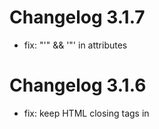 # Changelog 3.1.7

- fix: "'" && '"' in attributes


# Changelog 3.1.6

- fix: keep HTML closing tags in <script> tags 


# Changelog 3.1.5

- fix: keep newlines in e.g. "pre"-tags
- fix: remove newlines from "srcset" and "sizes" attribute


# Changelog 3.1.4

- fix: get parent node
- code-style: remove "true" && "false" if return type is bool


# Changelog 3.1.1 / 3.1.2 / 3.1.3

- use new version of "voku/simple_html_dom"


# Changelog 3.1.0

- add "HtmlMinDomObserverInterface" (+ HtmlMin as Observable)
- use phpcs fixer


# Changelog 3.0.6 (2018-12-01)

- implement the "<nocompress>"-tag + tests


# Changelog 3.0.5 (2018-10-17)

- update vendor (voku/simple_html_dom >= v4.1.7) + fix entities (&lt;, &gt;)


# Changelog 3.0.4 (2018-10-07)

- update vendor (voku/simple_html_dom >= v4.1.6) + option for keep broken html


# Changelog 3.0.3 (2018-05-08)

- update vendor (voku/simple_html_dom >= v4.1.4)


# Changelog 3.0.2 (2018-02-12)

- fix regex for self-closing tags


# Changelog 3.0.1 (2017-12-29)

- update vendor (voku/simple_html_dom >= v4.1.3)


# Changelog 3.0.0 (2017-12-22)

- remove "Portable UTF-8" as required dependency

-> this is a breaking change, without any API changes


# Changelog 2.0.4 (2017-12-22)

- check if there was already whitespace e.g. from the content


# Changelog 2.0.3 (2017-12-22)

- fix "Minifier removes spaces between tags"
- fix "Multiple horizontal whitespace characters not collapsed"


# Changelog 2.0.2 (2017-12-10)

- try to fix "Minifier removes spaces between tags" v2
- disable "doRemoveWhitespaceAroundTags" by default


# Changelog 2.0.1 (2017-12-10)

- try to fix "Minifier removes spaces between tags" v1


# Changelog 2.0.0 (2017-12-03)

- drop support for PHP < 7.0
- use "strict_types"
- doRemoveOmittedQuotes() -> remove quotes e.g. class="lall" => class=lall
- doRemoveOmittedHtmlTags() -> remove ommitted html tags e.g. <p>lall</p> => <p>lall 
